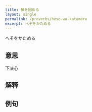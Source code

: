 ```yaml
---
title: 臍を固める
layout: single
permalink: /proverbs/heso-wo-katameru
excerpt: へそをかためる
---
```


へそをかためる

## 意思

下决心

## 解释

## 例句


